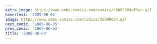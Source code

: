 ```yaml
---
extra_image: https://www.smbc-comics.com/comics/20090604after.gif
hovertext: '2009-06-04'
image: https://www.smbc-comics.com/comics/20090604.gif
next_comic: '2009-06-05'
prev_comic: '2009-06-03'
title: '2009-06-04'
---
```


